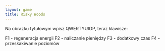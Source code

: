 ```yaml
---
layout: game
title: Risky Woods
---
```


Na obrazku tytułowym wpisz QWERTYUIOP, teraz klawisze:

F1 - regeneracja energii
F2 - naliczanie pieniędzy
F3 - dodatkowy czas
F4 - przeskakiwanie poziomów
